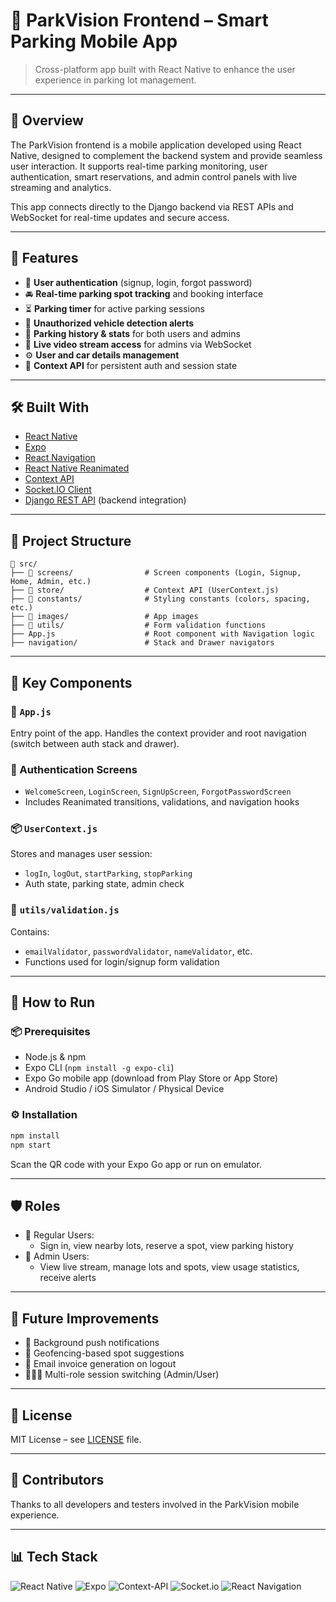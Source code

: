 # 📱 ParkVision Frontend – Smart Parking Mobile App

> Cross-platform app built with React Native to enhance the user experience in parking lot management.

---

## 🌟 Overview

The ParkVision frontend is a mobile application developed using React Native, designed to complement the backend system and provide seamless user interaction.
It supports real-time parking monitoring, user authentication, smart reservations, and admin control panels with live streaming and analytics.

This app connects directly to the Django backend via REST APIs and WebSocket for real-time updates and secure access.

---

## 📲 Features

- 🔐 **User authentication** (signup, login, forgot password)
- 🚘 **Real-time parking spot tracking** and booking interface
- ⏳ **Parking timer** for active parking sessions
- 🛑 **Unauthorized vehicle detection alerts**
- 🧾 **Parking history & stats** for both users and admins
- 🎥 **Live video stream access** for admins via WebSocket
- ⚙️ **User and car details management**
- 🧠 **Context API** for persistent auth and session state

---

## 🛠️ Built With

- [React Native](https://reactnative.dev/)
- [Expo](https://expo.dev/)
- [React Navigation](https://reactnavigation.org/)
- [React Native Reanimated](https://docs.swmansion.com/react-native-reanimated/)
- [Context API](https://reactjs.org/docs/context.html)
- [Socket.IO Client](https://socket.io/)
- [Django REST API](https://www.django-rest-framework.org/) (backend integration)

---

## 🧱 Project Structure

```
📁 src/
├── 📁 screens/                # Screen components (Login, Signup, Home, Admin, etc.)
├── 📁 store/                  # Context API (UserContext.js)
├── 📁 constants/              # Styling constants (colors, spacing, etc.)
├── 📁 images/                 # App images
├── 📁 utils/                  # Form validation functions
├── App.js                    # Root component with Navigation logic
├── navigation/               # Stack and Drawer navigators
```

---

## 🚀 Key Components

### 🧭 `App.js`
Entry point of the app. Handles the context provider and root navigation (switch between auth stack and drawer).

### 📱 Authentication Screens
- `WelcomeScreen`, `LoginScreen`, `SignUpScreen`, `ForgotPasswordScreen`
- Includes Reanimated transitions, validations, and navigation hooks

### 📦 `UserContext.js`
Stores and manages user session:
- `logIn`, `logOut`, `startParking`, `stopParking`
- Auth state, parking state, admin check

### 📂 `utils/validation.js`
Contains:
- `emailValidator`, `passwordValidator`, `nameValidator`, etc.
- Functions used for login/signup form validation

---

## 🧪 How to Run

### 📦 Prerequisites
- Node.js & npm
- Expo CLI (`npm install -g expo-cli`)
- Expo Go mobile app (download from Play Store or App Store)
- Android Studio / iOS Simulator / Physical Device

### ⚙️ Installation
```bash
npm install
npm start
```
Scan the QR code with your Expo Go app or run on emulator.

---

## 🛡️ Roles

- 👤 Regular Users:
  - Sign in, view nearby lots, reserve a spot, view parking history
- 👮 Admin Users:
  - View live stream, manage lots and spots, view usage statistics, receive alerts

---

## 📌 Future Improvements

- 🔄 Background push notifications
- 📍 Geofencing-based spot suggestions
- 🧾 Email invoice generation on logout
- 🧑‍🤝‍🧑 Multi-role session switching (Admin/User)

---

## 📄 License
MIT License – see [LICENSE](../LICENSE) file.

---

## 🧠 Contributors
Thanks to all developers and testers involved in the ParkVision mobile experience.

---

## 📊 Tech Stack

![React Native](https://img.shields.io/badge/react_native-%2320232a.svg?style=for-the-badge&logo=react&logoColor=%2361DAFB)
![Expo](https://img.shields.io/badge/expo-1C1E24?style=for-the-badge&logo=expo&logoColor=#D04A37)
![Context-API](https://img.shields.io/badge/Context--Api-000000?style=for-the-badge&logo=react)
![Socket.io](https://img.shields.io/badge/Socket.io-black?style=for-the-badge&logo=socket.io&badgeColor=010101)
![React Navigation](https://img.shields.io/badge/React_Navigation-20232a?style=for-the-badge&logo=react&logoColor=61DAFB)
